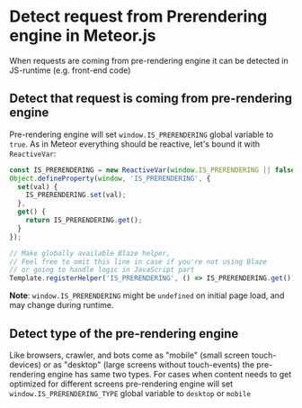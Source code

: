 # Detect request from Prerendering engine in Meteor.js

When requests are coming from pre-rendering engine it can be detected in JS-runtime (e.g. front-end code)

## Detect that request is coming from pre-rendering engine

Pre-rendering engine will set `window.IS_PRERENDERING` global variable to `true`. As in Meteor everything should be reactive, let's bound it with `ReactiveVar`:

```js
const IS_PRERENDERING = new ReactiveVar(window.IS_PRERENDERING || false);
Object.defineProperty(window, 'IS_PRERENDERING', {
  set(val) {
    IS_PRERENDERING.set(val);
  },
  get() {
    return IS_PRERENDERING.get();
  }
});

// Make globally available Blaze helper,
// Feel free to omit this line in case if you're not using Blaze
// or going to handle logic in JavaScript part
Template.registerHelper('IS_PRERENDERING', () => IS_PRERENDERING.get());
```

__Note__: `window.IS_PRERENDERING` might be `undefined` on initial page load, and may change during runtime.

## Detect type of the pre-rendering engine

Like browsers, crawler, and bots come as "mobile" (small screen touch-devices) or as "desktop" (large screens without touch-events) the pre-rendering engine has same two types. For cases when content needs to get optimized for different screens pre-rendering engine will set `window.IS_PRERENDERING_TYPE` global variable to `desktop` or `mobile`
